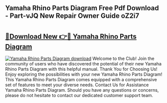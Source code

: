 ## Yamaha Rhino Parts Diagram Free Pdf Download - Part-vJQ New Repair Owner Guide oZ2i7

# <h2><a href="http://dfk3sir.blite.top/?on=Yamaha+Rhino+Parts+Diagram">🔗Download New 👉🔴 Yamaha Rhino Parts Diagram</a></h2>

[![Yamaha Rhino Parts Diagram download](https://i.imgur.com/lujVjoI.png)](http://dfk3sir.blite.top/?on=Yamaha+Rhino+Parts+Diagram)
Welcome to the Club! Join the community of users who have discovered the potential of their new Yamaha Rhino Parts Diagram with this helpful manual. Thank You for Choosing Us! Enjoy exploring the possibilities with your new Yamaha Rhino Parts Diagram! This Yamaha Rhino Parts Diagram comes equipped with a comprehensive set of features to meet your diverse needs. Contact Us for Assistance Yamaha Rhino Parts Diagram. Should you have any questions or concerns, please do not hesitate to contact our dedicated customer support team.
